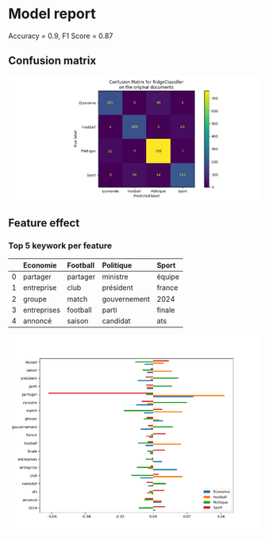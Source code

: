 # Model report


Accuracy =  0.9, F1 Score = 0.87

## Confusion matrix

![confusion matrix](./model-confusion-matrix.png)

## Feature effect

### Top 5 keywork per feature

|    | Economie    | Football   | Politique    | Sport   |
|---:|:------------|:-----------|:-------------|:--------|
|  0 | partager    | partager   | ministre     | équipe  |
|  1 | entreprise  | club       | président    | france  |
|  2 | groupe      | match      | gouvernement | 2024    |
|  3 | entreprises | football   | parti        | finale  |
|  4 | annoncé     | saison     | candidat     | ats     |



![confusion matrix](./model-feature-effect.png)

